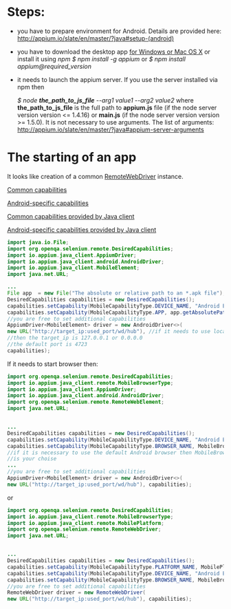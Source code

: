 # Steps: 

- you have to prepare environment for Android. Details are provided here: http://appium.io/slate/en/master/?java#setup-(android)

- you have to download the desktop app [for Windows or Mac OS X](https://bitbucket.org/appium/appium.app/downloads/) or install it using _npm_ 
_$ npm install -g appium_ or _$ npm install appium@required_version_

- it needs to launch the appium server. If you use the server installed via npm then 

  _$ node **the_path_to_js_file** --arg1 value1 --arg2 value2_ 
where **the_path_to_js_file** is the full path to **appium.js** file (if the node server version version <= 1.4.16) or **main.js** (if the node server version version >= 1.5.0). It is not necessary to use arguments. The list of arguments: http://appium.io/slate/en/master/?java#appium-server-arguments


# The starting of an app

It looks like creation of a common [RemoteWebDriver](https://selenium.googlecode.com/git/docs/api/java/org/openqa/selenium/remote/RemoteWebDriver.html) instance. 

[Common capabilities](http://appium.io/slate/en/master/?java#the---default-capabilities-flag)

[Android-specific capabilities](http://appium.io/slate/en/master/?java#android-only)

[Common capabilities provided by Java client](http://appium.github.io/java-client/io/appium/java_client/remote/MobileCapabilityType.html)

[Android-specific capabilities provided by Java client](http://appium.github.io/java-client/io/appium/java_client/remote/AndroidMobileCapabilityType.html)

```java
import java.io.File;
import org.openqa.selenium.remote.DesiredCapabilities;
import io.appium.java_client.AppiumDriver;
import io.appium.java_client.android.AndroidDriver;
import io.appium.java_client.MobileElement;
import java.net.URL;

...
File app  = new File("The absolute or relative path to an *.apk file");
DesiredCapabilities capabilities = new DesiredCapabilities();
capabilities.setCapability(MobileCapabilityType.DEVICE_NAME, "Android Emulator");
capabilities.setCapability(MobileCapabilityType.APP, app.getAbsolutePath());
//you are free to set additional capabilities 
AppiumDriver<MobileElement> driver = new AndroidDriver<>(
new URL("http://target_ip:used_port/wd/hub"), //if it needs to use locally started server
//then the target_ip is 127.0.0.1 or 0.0.0.0
//the default port is 4723
capabilities);
```

If it needs to start browser then: 

```java
import org.openqa.selenium.remote.DesiredCapabilities;
import io.appium.java_client.remote.MobileBrowserType;
import io.appium.java_client.AppiumDriver;
import io.appium.java_client.android.AndroidDriver;
import org.openqa.selenium.remote.RemoteWebElement;
import java.net.URL;


...
DesiredCapabilities capabilities = new DesiredCapabilities();
capabilities.setCapability(MobileCapabilityType.DEVICE_NAME, "Android Emulator");
capabilities.setCapability(MobileCapabilityType.BROWSER_NAME, MobileBrowserType.CHROME);
//if it is necessary to use the default Android browser then MobileBrowserType.BROWSER
//is your choise
...
//you are free to set additional capabilities 
AppiumDriver<MobileElement> driver = new AndroidDriver<>(
new URL("http://target_ip:used_port/wd/hub"), capabilities);
```

or 

```java
import org.openqa.selenium.remote.DesiredCapabilities;
import io.appium.java_client.remote.MobileBrowserType;
import io.appium.java_client.remote.MobilePlatform;
import org.openqa.selenium.remote.RemoteWebDriver;
import java.net.URL;


...
DesiredCapabilities capabilities = new DesiredCapabilities();
capabilities.setCapability(MobileCapabilityType.PLATFORM_NAME, MobilePlatform.ANDROID);
capabilities.setCapability(MobileCapabilityType.DEVICE_NAME, "Android Emulator");
capabilities.setCapability(MobileCapabilityType.BROWSER_NAME, MobileBrowserType.CHROME);
//you are free to set additional capabilities 
RemoteWebDriver driver = new RemoteWebDriver(
new URL("http://target_ip:used_port/wd/hub"), capabilities);
```